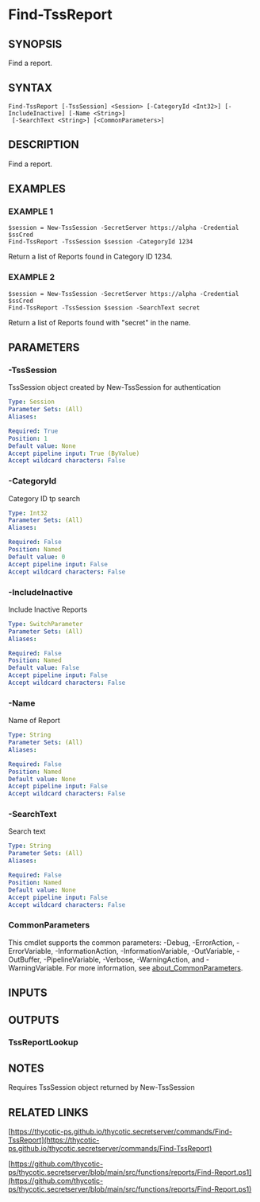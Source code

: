 # Find-TssReport

## SYNOPSIS
Find a report.

## SYNTAX

```
Find-TssReport [-TssSession] <Session> [-CategoryId <Int32>] [-IncludeInactive] [-Name <String>]
 [-SearchText <String>] [<CommonParameters>]
```

## DESCRIPTION
Find a report.

## EXAMPLES

### EXAMPLE 1
```
$session = New-TssSession -SecretServer https://alpha -Credential $ssCred
Find-TssReport -TssSession $session -CategoryId 1234
```

Return a list of Reports found in Category ID 1234.

### EXAMPLE 2
```
$session = New-TssSession -SecretServer https://alpha -Credential $ssCred
Find-TssReport -TssSession $session -SearchText secret
```

Return a list of Reports found with "secret" in the name.

## PARAMETERS

### -TssSession
TssSession object created by New-TssSession for authentication

```yaml
Type: Session
Parameter Sets: (All)
Aliases:

Required: True
Position: 1
Default value: None
Accept pipeline input: True (ByValue)
Accept wildcard characters: False
```

### -CategoryId
Category ID tp search

```yaml
Type: Int32
Parameter Sets: (All)
Aliases:

Required: False
Position: Named
Default value: 0
Accept pipeline input: False
Accept wildcard characters: False
```

### -IncludeInactive
Include Inactive Reports

```yaml
Type: SwitchParameter
Parameter Sets: (All)
Aliases:

Required: False
Position: Named
Default value: False
Accept pipeline input: False
Accept wildcard characters: False
```

### -Name
Name of Report

```yaml
Type: String
Parameter Sets: (All)
Aliases:

Required: False
Position: Named
Default value: None
Accept pipeline input: False
Accept wildcard characters: False
```

### -SearchText
Search text

```yaml
Type: String
Parameter Sets: (All)
Aliases:

Required: False
Position: Named
Default value: None
Accept pipeline input: False
Accept wildcard characters: False
```

### CommonParameters
This cmdlet supports the common parameters: -Debug, -ErrorAction, -ErrorVariable, -InformationAction, -InformationVariable, -OutVariable, -OutBuffer, -PipelineVariable, -Verbose, -WarningAction, and -WarningVariable. For more information, see [about_CommonParameters](http://go.microsoft.com/fwlink/?LinkID=113216).

## INPUTS

## OUTPUTS

### TssReportLookup
## NOTES
Requires TssSession object returned by New-TssSession

## RELATED LINKS

[https://thycotic-ps.github.io/thycotic.secretserver/commands/Find-TssReport](https://thycotic-ps.github.io/thycotic.secretserver/commands/Find-TssReport)

[https://github.com/thycotic-ps/thycotic.secretserver/blob/main/src/functions/reports/Find-Report.ps1](https://github.com/thycotic-ps/thycotic.secretserver/blob/main/src/functions/reports/Find-Report.ps1)

